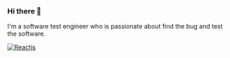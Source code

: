 ### Hi there 👋

I'm a software test engineer who is passionate about find the bug and test the software.

<!--
**shofiqtest/shofiqtest** is a ✨ _special_ ✨ repository because its `README.md` (this file) appears on your GitHub profile.

Here are some ideas to get you started:

- 🔭 I’m currently working on ...
- 🌱 I’m currently learning ...
- 👯 I’m looking to collaborate on ...
- 🤔 I’m looking for help with ...
- 💬 Ask me about ...
- 📫 How to reach me: ...
- 😄 Pronouns: ...
- ⚡ Fun fact: ...
-->

[![Reactjs](https://github-readme-stats.vercel.app/api/pin/?username=shofiqtest)](https://github.com/facebook/react)
